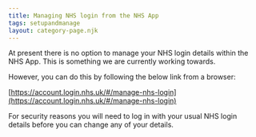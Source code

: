 ```yaml
---
title: Managing NHS login from the NHS App
tags: setupandmanage
layout: category-page.njk
---
```

At present there is no option to manage your NHS login details within the NHS App. This is something we are currently working towards.

However, you can do this by following the below link from a browser:

[https://account.login.nhs.uk/#/manage-nhs-login](https://account.login.nhs.uk/#/manage-nhs-login)

For security reasons you will need to log in with your usual NHS login details before you can change any of your details.